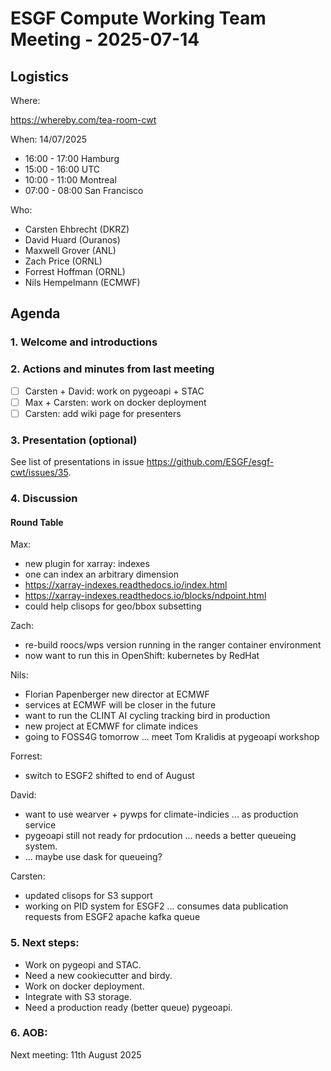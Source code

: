 # ESGF Compute Working Team Meeting - 2025-07-14


## Logistics

Where:

https://whereby.com/tea-room-cwt

When:  14/07/2025

* 16:00 - 17:00 Hamburg
* 15:00 - 16:00 UTC
* 10:00 - 11:00 Montreal
* 07:00 - 08:00 San Francisco

Who:

- Carsten Ehbrecht (DKRZ)
- David Huard (Ouranos)
- Maxwell Grover (ANL)
- Zach Price (ORNL)
- Forrest Hoffman (ORNL)
- Nils Hempelmann (ECMWF)

## Agenda

### 1. Welcome and introductions

### 2. Actions and minutes from last meeting

- [ ] Carsten + David: work on pygeoapi + STAC
- [ ] Max + Carsten: work on docker deployment
- [ ] Carsten: add wiki page for presenters

### 3. Presentation (optional)

See list of presentations in issue https://github.com/ESGF/esgf-cwt/issues/35.

### 4. Discussion

#### Round Table

Max:
* new plugin for xarray: indexes
* one can index an arbitrary dimension
* https://xarray-indexes.readthedocs.io/index.html
* https://xarray-indexes.readthedocs.io/blocks/ndpoint.html
* could help clisops for geo/bbox subsetting

Zach:
* re-build roocs/wps version running in the ranger container environment
* now want to run this in OpenShift: kubernetes by RedHat

Nils:
* Florian Papenberger new director at ECMWF
* services at ECMWF will be closer in the future
* want to run the CLINT AI cycling tracking bird in production
* new project at ECMWF for climate indices
* going to FOSS4G tomorrow ... meet Tom Kralidis at pygeoapi workshop

Forrest:
* switch to ESGF2 shifted to end of August

David:
* want to use wearver + pywps for climate-indicies ... as production service
* pygeoapi still not ready for prdocution ... needs a better queueing system. 
* ... maybe use dask for queueing?

Carsten:
* updated clisops for S3 support
* working on PID system for ESGF2 ... consumes data publication requests from ESGF2 apache kafka queue


### 5. Next steps:

* Work on pygeopi and STAC. 
* Need a new cookiecutter and birdy. 
* Work on docker deployment. 
* Integrate with S3 storage. 
* Need a production ready (better queue) pygeoapi.

### 6. AOB:

Next meeting: 11th August 2025

